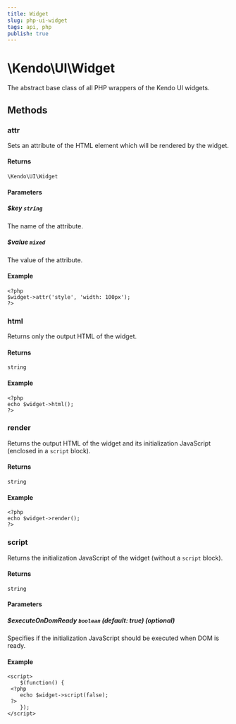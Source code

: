 ```yaml
---
title: Widget
slug: php-ui-widget
tags: api, php
publish: true
---
```


# \Kendo\UI\Widget

The abstract base class of all PHP wrappers of the Kendo UI widgets.

## Methods

### attr

Sets an attribute of the HTML element which will be rendered by the widget.

#### Returns

`\Kendo\UI\Widget`

#### Parameters

##### $key `string`

The name of the attribute.

##### $value `mixed`

The value of the attribute.

#### Example

    <?php
    $widget->attr('style', 'width: 100px');
    ?>

### html

Returns only the output HTML of the widget.

#### Returns

`string`

#### Example

    <?php
    echo $widget->html();
    ?>


### render

Returns the output HTML of the widget and its initialization JavaScript (enclosed in a `script` block).

#### Returns

`string`

#### Example

    <?php
    echo $widget->render();
    ?>

### script

Returns the initialization JavaScript of the widget (without a `script` block).

#### Returns

`string`

#### Parameters

##### $executeOnDomReady `boolean` *(default: true*) *(optional)*

Specifies if the initialization JavaScript should be executed when DOM is ready.

#### Example

    <script>
        $(function() {
     <?php
        echo $widget->script(false);
     ?>
        });
    </script>

 
